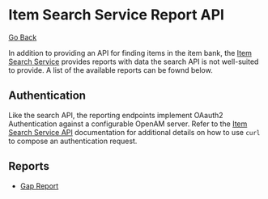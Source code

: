 # Item Search Service Report API
[Go Back](../README.md)

In addition to providing an API for finding items in the item bank, the [Item Search Service](https://github.com/SmarterApp/AP_IMRT_ItemSearchService) provides reports with data the search API is not well-suited to provide.  A list of the available reports can be fownd below.

## Authentication
Like the search API, the reporting endpoints implement OAauth2 Authentication against a configurable OpenAM server.  Refer to the [Item Search Service API](Item_Search_Service_API.md) documentation for additional details on how to use `curl` to compose an authentication request.

## Reports

* [Gap Report](gap_report.md)